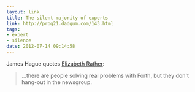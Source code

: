 ```yaml
---
layout: link
title: The silent majority of experts
link: http://prog21.dadgum.com/143.html
tags: 
- expert
- silence
date: 2012-07-14 09:14:58
---
```


James Hague quotes [Elizabeth Rather](http://www.forth.com/resources/evolution/):

> ...there are people solving real problems with Forth, but they don't hang-out in the newsgroup.


